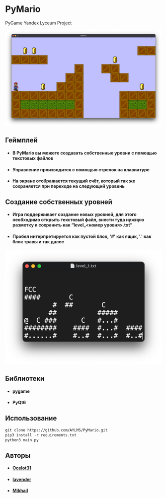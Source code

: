 # PyMario
PyGame Yandex Lyceum Project

![Screenshot](screenshot.png)

## Геймплей

* #### В PyMario вы можете создавать собственные уровни с помощью текстовых файлов
* #### Управление производится с помощью стрелок на клавиатуре
* #### На экране отображается текущий счёт, который так же сохраняется при переходе на следующий уровень


## Создание собственных уровней

* #### Игра поддерживает создание новых уровней, для этого необходимо открыть текстовый файл, внести туда нужную разметку и сохранить как “level_<номер уровня>.txt”
* #### Пробел интерпретируется как пустой блок, '#' как ящик, '.' как блок травы и так далее

![Levels](levels.png)

## Библиотеки
* #### pygame
* #### PyQt6

## Использование
```shell
git clone https://github.com/AYLMS/PyMario.git
pip3 install -r requirements.txt
python3 main.py
```

## Авторы

* #### [Ocelot31](https://github.com/Ocelot31)
* #### [lavender](https://github.com/fast-geek)
* #### [Mikhail](https://github.com/krpff)
